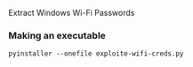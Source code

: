 Extract Windows Wi-Fi Passwords

### Making an executable

```
pyinstaller --onefile exploite-wifi-creds.py
```

